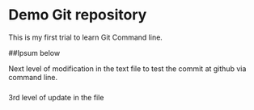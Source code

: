 # Demo Git repository

This is my first trial to learn Git Command line.


##Ipsum below

Next level of modification in the text file to test the commit at github via command line.

###

3rd level of update in the file